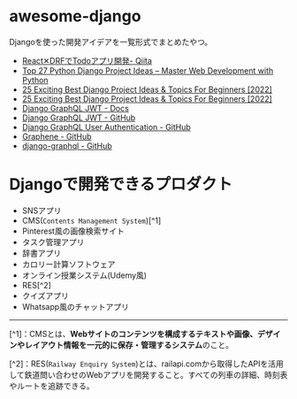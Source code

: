 # awesome-django

Djangoを使った開発アイデアを一覧形式でまとめたやつ。

* [React✕DRFでTodoアプリ開発- Qiita](https://qiita.com/shitikakei/items/b69a8805c6f9015ac5e4)
* [Top 27 Python Django Project Ideas – Master Web Development with Python](https://data-flair.training/blogs/django-project-ideas/)
* [25 Exciting Best Django Project Ideas & Topics For Beginners [2022]](https://www.upgrad.com/blog/django-project-ideas-topics-beginners/)
* [25 Exciting Best Django Project Ideas & Topics For Beginners [2022]](https://www.mygreatlearning.com/blog/top-django-projects-in-2022/)
* [Django GraphQL JWT - Docs](https://django-graphql-jwt.domake.io/)
* [Django GraphQL JWT - GitHub](https://github.com/flavors/django-graphql-jwt)
* [Django GraphQL User Authentication - GitHub](https://github.com/veryacademy/YT-GraphQL-User-Authentication-GraphQL-Auth)
* [Graphene - GitHub](https://github.com/graphql-python/graphene-django)
* [django-graphql - GitHub](https://github.com/PedroBern/django-graphql-auth)

# Djangoで開発できるプロダクト

* SNSアプリ
* CMS(`Contents Management System`)[^1]
* Pinterest風の画像検索サイト
* タスク管理アプリ
* 辞書アプリ
* カロリー計算ソフトウェア
* オンライン授業システム(Udemy風)
* RES[^2]
* クイズアプリ
* Whatsapp風のチャットアプリ

***

[^1]：CMSとは、**Webサイトのコンテンツを構成するテキストや画像、デザインやレイアウト情報を一元的に保存・管理するシステム**のこと。

[^2]：RES(`Railway Enquiry System`)とは、railapi.comから取得したAPIを活用して鉄道問い合わせのWebアプリを開発すること。すべての列車の詳細、時刻表やルートを追跡できる。